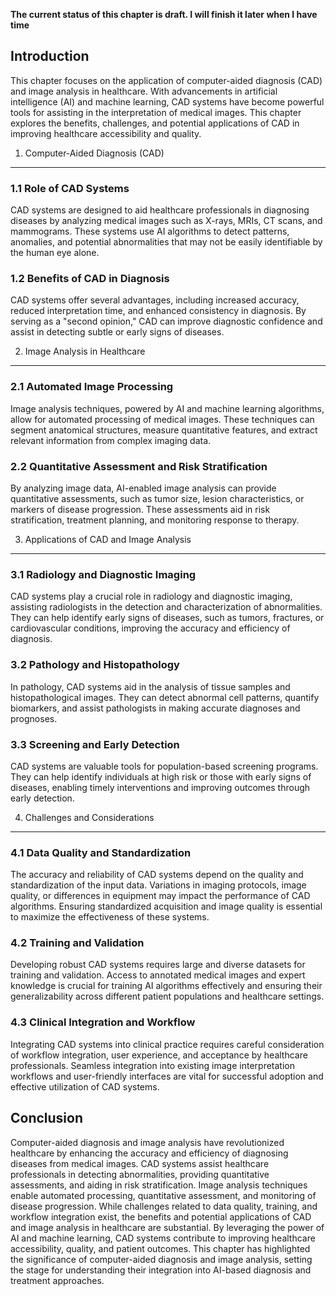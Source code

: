 **The current status of this chapter is draft. I will finish it later when I have time**

Introduction
------------

This chapter focuses on the application of computer-aided diagnosis (CAD) and image analysis in healthcare. With advancements in artificial intelligence (AI) and machine learning, CAD systems have become powerful tools for assisting in the interpretation of medical images. This chapter explores the benefits, challenges, and potential applications of CAD in improving healthcare accessibility and quality.

1. Computer-Aided Diagnosis (CAD)
---------------------------------

### 1.1 Role of CAD Systems

CAD systems are designed to aid healthcare professionals in diagnosing diseases by analyzing medical images such as X-rays, MRIs, CT scans, and mammograms. These systems use AI algorithms to detect patterns, anomalies, and potential abnormalities that may not be easily identifiable by the human eye alone.

### 1.2 Benefits of CAD in Diagnosis

CAD systems offer several advantages, including increased accuracy, reduced interpretation time, and enhanced consistency in diagnosis. By serving as a "second opinion," CAD can improve diagnostic confidence and assist in detecting subtle or early signs of diseases.

2. Image Analysis in Healthcare
-------------------------------

### 2.1 Automated Image Processing

Image analysis techniques, powered by AI and machine learning algorithms, allow for automated processing of medical images. These techniques can segment anatomical structures, measure quantitative features, and extract relevant information from complex imaging data.

### 2.2 Quantitative Assessment and Risk Stratification

By analyzing image data, AI-enabled image analysis can provide quantitative assessments, such as tumor size, lesion characteristics, or markers of disease progression. These assessments aid in risk stratification, treatment planning, and monitoring response to therapy.

3. Applications of CAD and Image Analysis
-----------------------------------------

### 3.1 Radiology and Diagnostic Imaging

CAD systems play a crucial role in radiology and diagnostic imaging, assisting radiologists in the detection and characterization of abnormalities. They can help identify early signs of diseases, such as tumors, fractures, or cardiovascular conditions, improving the accuracy and efficiency of diagnosis.

### 3.2 Pathology and Histopathology

In pathology, CAD systems aid in the analysis of tissue samples and histopathological images. They can detect abnormal cell patterns, quantify biomarkers, and assist pathologists in making accurate diagnoses and prognoses.

### 3.3 Screening and Early Detection

CAD systems are valuable tools for population-based screening programs. They can help identify individuals at high risk or those with early signs of diseases, enabling timely interventions and improving outcomes through early detection.

4. Challenges and Considerations
--------------------------------

### 4.1 Data Quality and Standardization

The accuracy and reliability of CAD systems depend on the quality and standardization of the input data. Variations in imaging protocols, image quality, or differences in equipment may impact the performance of CAD algorithms. Ensuring standardized acquisition and image quality is essential to maximize the effectiveness of these systems.

### 4.2 Training and Validation

Developing robust CAD systems requires large and diverse datasets for training and validation. Access to annotated medical images and expert knowledge is crucial for training AI algorithms effectively and ensuring their generalizability across different patient populations and healthcare settings.

### 4.3 Clinical Integration and Workflow

Integrating CAD systems into clinical practice requires careful consideration of workflow integration, user experience, and acceptance by healthcare professionals. Seamless integration into existing image interpretation workflows and user-friendly interfaces are vital for successful adoption and effective utilization of CAD systems.

Conclusion
----------

Computer-aided diagnosis and image analysis have revolutionized healthcare by enhancing the accuracy and efficiency of diagnosing diseases from medical images. CAD systems assist healthcare professionals in detecting abnormalities, providing quantitative assessments, and aiding in risk stratification. Image analysis techniques enable automated processing, quantitative assessment, and monitoring of disease progression. While challenges related to data quality, training, and workflow integration exist, the benefits and potential applications of CAD and image analysis in healthcare are substantial. By leveraging the power of AI and machine learning, CAD systems contribute to improving healthcare accessibility, quality, and patient outcomes. This chapter has highlighted the significance of computer-aided diagnosis and image analysis, setting the stage for understanding their integration into AI-based diagnosis and treatment approaches.

